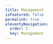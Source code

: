 ```yaml
---
title: Management
isFeatured: false
permalink: true
eleventyNavigation:
  order: 2
  key: Management
---
```

